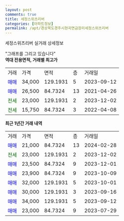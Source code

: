 ```yaml
---
layout: post
comments: true
title: 세정스위츠리버
categories: [아파트정보]
permalink: /apt/경상북도경주시현곡면금장리세정스위츠리버
---
```


세정스위츠리버 실거래 상세정보

<script type="text/javascript">
  google.charts.load('current', {'packages':['line', 'corechart']});
  google.charts.setOnLoadCallback(drawChart);

  function drawChart() {
    var data = new google.visualization.DataTable();
    data.addColumn('date', '거래일');
    data.addColumn('number', "매매");
    data.addColumn('number', "전세");
    data.addColumn('number', "전매");

    data.addRows([[new Date(Date.parse("2024-02-28")), 21000, null, null], [new Date(Date.parse("2023-12-02")), null, 23000, null], [new Date(Date.parse("2023-12-01")), 23500, null, null], [new Date(Date.parse("2023-10-09")), 23900, null, null], [new Date(Date.parse("2023-10-01")), 32000, null, null], [new Date(Date.parse("2023-09-16")), 30000, null, null], [new Date(Date.parse("2023-09-12")), 34000, null, null], [new Date(Date.parse("2023-07-29")), 23000, null, null]]);

    var options = {
      hAxis: {
        format: 'yyyy/MM/dd'
      },    
      lineWidth: 0,
      pointsVisible: true,    
      title: '최근 1년간 유형별 실거래가 분포',
      legend: { position: 'bottom' }
    };

    var formatter = new google.visualization.NumberFormat({pattern:'###,###'} );
    formatter.format(data, 1);
    formatter.format(data, 2);
    
    setTimeout(function() {
        var chart = new google.visualization.LineChart(document.getElementById('columnchart_material'));
        chart.draw(data, (options));
        document.getElementById('loading').style.display = 'none';
    }, 200);
  }
</script>


<div id="loading" style="z-index:20; display: block; margin-left: 0px">"그래프를 그리고 있습니다"</div>
<div id="columnchart_material" style="width: 95%; margin-left: 0px; display: block"></div>
<!-- contents start -->
<b>역대 전용면적, 거래별 최고가</b>
<table class="sortable">
    <tr>
      <td>거래</td>
      <td>가격</td>
      <td>면적</td>
      <td>층</td>
      <td>거래일</td>
    </tr>
        <tr>
          <td><a style="color: blue">매매</a></td>
          <td>34,000</td>
          <td>129.1931</td>
          <td>5</td>
          <td>2023-09-12</td>
        </tr>            <tr>
          <td><a style="color: blue">매매</a></td>
          <td>26,500</td>
          <td>84.7324</td>
          <td>13</td>
          <td>2021-04-26</td>
        </tr>        
        <tr>
              <td><a style="color: darkgreen">전세</a></td>
              <td>23,000</td>
              <td>129.1931</td>
              <td>2</td>
              <td>2023-12-02</td>
            </tr>            <tr>
              <td><a style="color: darkgreen">전세</a></td>
              <td>15,750</td>
              <td>84.7324</td>
              <td>3</td>
              <td>2022-04-08</td>
            </tr>        
    
</table>

<b>최근 1년간 거래 내역</b>

<table class="sortable">
    <tr>
      <td>거래</td>
      <td>가격</td>
      <td>면적</td>
      <td>층</td>
      <td>거래일</td>
    </tr>
    <tr>
      <td><a style="color: blue">매매</a></td>
      <td>21,000</td>
      <td>84.7324</td>
      <td>13</td>
      <td>2024-02-28</td>
    </tr>          <tr>
      <td><a style="color: darkgreen">전세</a></td>
      <td>23,000</td>
      <td>129.1931</td>
      <td>2</td>
      <td>2023-12-02</td>
    </tr>          <tr>
      <td><a style="color: blue">매매</a></td>
      <td>23,500</td>
      <td>84.7324</td>
      <td>9</td>
      <td>2023-12-01</td>
    </tr>          <tr>
      <td><a style="color: blue">매매</a></td>
      <td>23,900</td>
      <td>84.7324</td>
      <td>9</td>
      <td>2023-10-09</td>
    </tr>          <tr>
      <td><a style="color: blue">매매</a></td>
      <td>32,000</td>
      <td>129.1931</td>
      <td>5</td>
      <td>2023-10-01</td>
    </tr>          <tr>
      <td><a style="color: blue">매매</a></td>
      <td>30,000</td>
      <td>129.1931</td>
      <td>3</td>
      <td>2023-09-16</td>
    </tr>          <tr>
      <td><a style="color: blue">매매</a></td>
      <td>34,000</td>
      <td>129.1931</td>
      <td>5</td>
      <td>2023-09-12</td>
    </tr>          <tr>
      <td><a style="color: blue">매매</a></td>
      <td>23,000</td>
      <td>84.7324</td>
      <td>9</td>
      <td>2023-07-29</td>
    </tr>      </table>
<!-- contents end -->    

